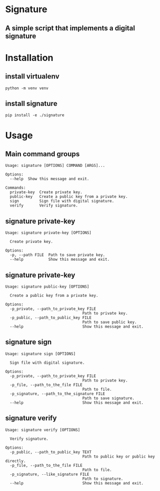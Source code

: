 # Signature
## A simple script that implements a digital signature

# Installation

## install virtualenv
```console
python -m venv venv
```
## install signature
```console
pip install -e ./signature  
```
# Usage
## Main command groups
```
Usage: signature [OPTIONS] COMMAND [ARGS]...

Options:
  --help  Show this message and exit.

Commands:
  private-key  Create private key.
  public-key   Create a public key from a private key.
  sign         Sign file with digital signature.
  verify       Verify signature.

```
## signature private-key
```
Usage: signature private-key [OPTIONS]

  Create private key.

Options:
  -p, --path FILE  Path to save private key.
  --help           Show this message and exit.
```
## signature private-key
```
Usage: signature public-key [OPTIONS]

  Create a public key from a private key.

Options:
  -p_private, --path_to_private_key FILE
                                  Path to private key.
  -p_public, --path_to_public_key FILE
                                  Path to save public key.
  --help                          Show this message and exit.

```
## signature sign
```
Usage: signature sign [OPTIONS]

  Sign file with digital signature.

Options:
  -p_private, --path_to_private_key FILE
                                  Path to private key.
  -p_file, --path_to_the_file FILE
                                  Path to file.
  -p_signature, --path_to_the_signature FILE
                                  Path to save signature.
  --help                          Show this message and exit.
```
## signature verify
```
Usage: signature verify [OPTIONS]

  Verify signature.

Options:
  -p_public, --path_to_public_key TEXT
                                  Path to public key or public key directly.
  -p_file, --path_to_the_file FILE
                                  Path to file.
  -p_signature, --like_signature FILE
                                  Path to signature.
  --help                          Show this message and exit.
```


